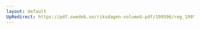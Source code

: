 ```yaml
---
layout: default
UpRedirect: https://pdf.swedeb.se/riksdagen-volumeG-pdf/199596/reg_199596/reg_199596_0225.pdf
---
```

